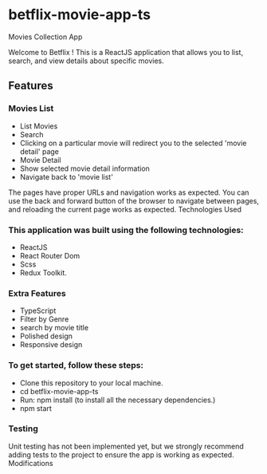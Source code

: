 # betflix-movie-app-ts

Movies Collection App

Welcome to Betflix ! This is a ReactJS application that allows you to list, search, and view details about specific movies.

## Features

### Movies List

- List Movies
- Search
- Clicking on a particular movie will redirect you to the selected 'movie detail' page
- Movie Detail
- Show selected movie detail information
- Navigate back to 'movie list'

The pages have proper URLs and navigation works as expected. You can use the back and forward button of the browser to navigate between pages, and reloading the current page works as expected.
Technologies Used

### This application was built using the following technologies:

- ReactJS
- React Router Dom
- Scss
- Redux Toolkit.

### Extra Features

- TypeScript
- Filter by Genre
- search by movie title
- Polished design
- Responsive design

### To get started, follow these steps:

- Clone this repository to your local machine.
- cd betflix-movie-app-ts
- Run: npm install (to install all the necessary dependencies.)
- npm start

### Testing

Unit testing has not been implemented yet, but we strongly recommend adding tests to the project to ensure the app is working as expected.
Modifications
